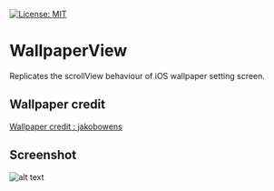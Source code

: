 [![License: MIT](https://img.shields.io/badge/License-MIT-yellow.svg)](https://opensource.org/licenses/MIT)

# WallpaperView
Replicates the scrollView behaviour of iOS wallpaper setting screen.

## Wallpaper credit 
[Wallpaper credit : jakobowens](https://unsplash.com/@jakobowens1)

## Screenshot
![alt text]( images/screenshot.png "Screenshot")
